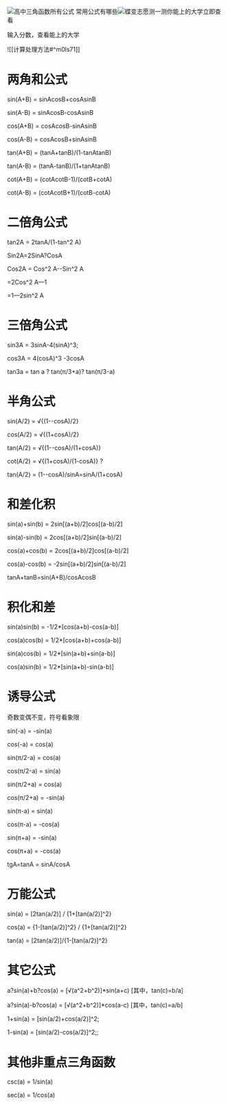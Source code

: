 
![高中三角函数所有公式 常用公式有哪些](http://img.gaosan.com/upload/201901/6368271399097948113834281.jpg "高中三角函数所有公式 常用公式有哪些")![](http://img.ccutu.com/templates/p1/img/dbzylogo.png)蝶变志愿测一测你能上的大学立即查看

输入分数，查看能上的大学

![[计算处理方法#^m0ls71]]

# **两角和公式**

sin(A+B) = sinAcosB+cosAsinB

sin(A-B) = sinAcosB-cosAsinB

cos(A+B) = cosAcosB-sinAsinB

cos(A-B) = cosAcosB+sinAsinB

tan(A+B) = (tanA+tanB)/(1-tanAtanB)

tan(A-B) = (tanA-tanB)/(1+tanAtanB)

cot(A+B) = (cotAcotB-1)/(cotB+cotA)

cot(A-B) = (cotAcotB+1)/(cotB-cotA)

# **二倍角公式** 

tan2A = 2tanA/(1-tan^2 A)

Sin2A=2SinA?CosA

Cos2A = Cos^2 A--Sin^2 A

\=2Cos^2 A—1

\=1—2sin^2 A

# **三倍角公式**

sin3A = 3sinA-4(sinA)^3;

cos3A = 4(cosA)^3 -3cosA

tan3a = tan a ? tan(π/3+a)? tan(π/3-a)

# **半角公式**

sin(A/2) = √{(1--cosA)/2}

cos(A/2) = √{(1+cosA)/2}

tan(A/2) = √{(1--cosA)/(1+cosA)}

cot(A/2) = √{(1+cosA)/(1-cosA)} ?

tan(A/2) = (1--cosA)/sinA=sinA/(1+cosA)

# **和差化积**

sin(a)+sin(b) = 2sin\[(a+b)/2\]cos\[(a-b)/2\]

sin(a)-sin(b) = 2cos\[(a+b)/2\]sin\[(a-b)/2\]

cos(a)+cos(b) = 2cos\[(a+b)/2\]cos\[(a-b)/2\]

cos(a)-cos(b) = -2sin\[(a+b)/2\]sin\[(a-b)/2\]

tanA+tanB=sin(A+B)/cosAcosB

# **积化和差**

sin(a)sin(b) = -1/2\*\[cos(a+b)-cos(a-b)\]

cos(a)cos(b) = 1/2\*\[cos(a+b)+cos(a-b)\]

sin(a)cos(b) = 1/2\*\[sin(a+b)+sin(a-b)\]

cos(a)sin(b) = 1/2\*\[sin(a+b)-sin(a-b)\]

# 诱导公式

奇数变偶不变，符号看象限

sin(-a) = -sin(a)

cos(-a) = cos(a)

sin(π/2-a) = cos(a)

cos(π/2-a) = sin(a)

sin(π/2+a) = cos(a)

cos(π/2+a) = -sin(a)

sin(π-a) = sin(a)

cos(π-a) = -cos(a)

sin(π+a) = -sin(a)

cos(π+a) = -cos(a)

tgA=tanA = sinA/cosA

# **万能公式**

sin(a) = \[2tan(a/2)\] / {1+\[tan(a/2)\]^2}

cos(a) = {1-\[tan(a/2)\]^2} / {1+\[tan(a/2)\]^2}

tan(a) = \[2tan(a/2)\]/{1-\[tan(a/2)\]^2}

# **其它公式**

a?sin(a)+b?cos(a) = \[√(a^2+b^2)\]\*sin(a+c) \[其中，tan(c)=b/a\]

a?sin(a)-b?cos(a) = \[√(a^2+b^2)\]\*cos(a-c) \[其中，tan(c)=a/b\]

1+sin(a) = \[sin(a/2)+cos(a/2)\]^2;

1-sin(a) = \[sin(a/2)-cos(a/2)\]^2;;

# **其他非重点三角函数**

csc(a) = 1/sin(a)

sec(a) = 1/cos(a)

